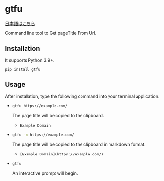 # gtfu

[日本語はこちら](https://github.com/seijinrosen/gtfu/blob/main/README.ja.md)

Command line tool to Get pageTitle From Url.

## Installation

It supports Python 3.9+.

```sh
pip install gtfu
```

## Usage

After installation, type the following command into your terminal application.

- ```sh
  gtfu https://example.com/
  ```

  The page title will be copied to the clipboard.
  - `Example Domain`

- ```sh
  gtfu -m https://example.com/
  ```

  The page title will be copied to the clipboard in markdown format.
  - `[Example Domain](https://example.com/)`

- ```sh
  gtfu
  ```

  An interactive prompt will begin.
